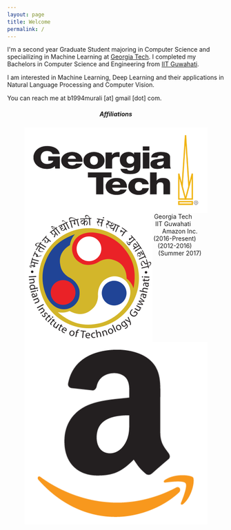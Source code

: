 ```yaml
---
layout: page
title: Welcome
permalink: /
---
```


I'm a second year Graduate Student majoring in Computer Science and speciailizing in Machine Learning at [Georgia Tech](https://www.gatech.edu). I completed my Bachelors in Computer Science and Engineering from [IIT Guwahati](https://www.iitg.ac.in).

I am interested in Machine Learning, Deep Learning and their applications in Natural Language Processing and Computer Vision.

You can reach me at b1994murali [at] gmail [dot] com.

<h5 align="center">Affiliations</h5>
<figure align="center" class="affils">
<a href="http://www.gatech.edu/"><img style="float: left;" src="/docs/pictures/gatech.png" style="width: 75px; margin:0px 18px"/></a>
<a href="http://www.iitg.ac.in/"><img style="float: left;" src="/docs/pictures/iitg.png" style="width: 50px; margin:0px 18px"/></a>
<a href="https://www.amazon.com/"><img style="float: left;" src="/docs/pictures/amazon.png" style="width: 50px; margin:0px 18px"/></a>
<h7><figcaption>Georgia Tech &nbsp; &nbsp; &nbsp; &nbsp; IIT Guwahati &nbsp; &nbsp; &nbsp; &nbsp; Amazon Inc.</figcaption></h7>
<h7><figcaption>(2016-Present) &nbsp; &nbsp; &nbsp; &nbsp; (2012-2016) &nbsp; &nbsp; &nbsp; &nbsp; (Summer 2017)</figcaption></h7>
</figure>

